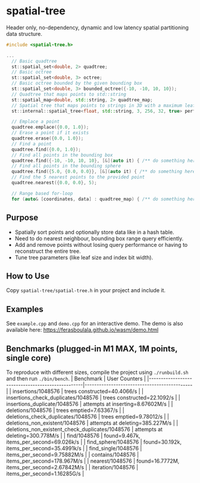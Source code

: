 # spatial-tree
Header only, no-dependency, dynamic and low latency spatial partitioning data structure.

```C++
#include <spatial-tree.h>

...
  // Basic quadtree
  st::spatial_set<double, 2> quadtree;
  // Basic octree
  st::spatial_set<double, 3> octree;
  // Basic octree bounded by the given bounding box
  st::spatial_set<double, 3> bounded_octree({-10, -10, 10, 10});
  // Quadtree that maps points to std::string
  st::spatial_map<double, std::string, 2> quadtree_map;
  // Spatial tree that maps points to strings in 3D with a maximum leaf size of 256, using 32-bit indices and checks for duplicates
  st::internal::spatial_tree<float, std::string, 3, 256, 32, true> performance_tuned_tree;

  // Emplace a point
  quadtree.emplace({0.0, 1.0});
  // Erase a point if it exists
  quadtree.erase({0.0, 1.0});
  // Find a point
  quadtree.find({0.0, 1.0});
  // Find all points in the bounding box
  quadtree.find({-10, -10, 10, 10}, [&](auto it) { /** do something here **/ });
  // Find all points in the bounding sphere
  quadtree.find({5.0, {0.0, 0.0}}, [&](auto it) { /** do something here **/ });
  // Find the 5 nearest points to the provided point
  quadtree.nearest({0.0, 0.0}, 5);

  // Range based for-loop
  for (auto& [coordinates, data] : quadtree_map) { /** do something here **/ }
```

## Purpose
- Spatially sort points and optionally store data like in a hash table.
- Need to do nearest neighbour, bounding box range query efficiently.
- Add and remove points without losing query performance or having to reconstruct the entire tree.
- Tune tree parameters (like leaf size and index bit width).

## How to Use
Copy `spatial-tree/spatial-tree.h` in your project and include it.

## Examples
See `example.cpp` and `demo.cpp` for an interactive demo. The demo is also available here: https://ferasboulala.github.io/wasm/demo.html

## Benchmarks (plugged-in M1 MAX, 1M points, single core)
To reproduce with different sizes, compile the project using `./runbuild.sh` and then run `./bin/bench`.
| Benchmark                                        | User Counters                               |
|--------------------------------------------------|---------------------------------------------|
| insertions/1048576                               | trees constructed=40.4066/s                 |
| insertions_check_duplicates/1048576              | trees constructed=22.1092/s                 |
| insertions_duplicate/1048576                     | attempts at inserting=8.67602M/s            |
| deletions/1048576                                | trees emptied=7.63367/s                     |
| deletions_check_duplicates/1048576               | trees emptied=9.78012/s                     |
| deletions_non_existent/1048576                   | attempts at deleting=385.227M/s             |
| deletions_non_existent_check_duplicates/1048576  | attempts at deleting=300.778M/s             |
| find/1048576                                     | found=9.467k, items_per_second=69.026k/s    |
| find_sphere/1048576                              | found=30.192k, items_per_second=35.4991k/s  |
| find_single/1048576                              | items_per_second=9.75882M/s                 |
| contains/1048576                                 | items_per_second=178.967M/s                 |
| nearest/1048576                                  | found=16.7772M, items_per_second=2.67842M/s |
| iteration/1048576                                | items_per_second=1.16285G/s                 |
